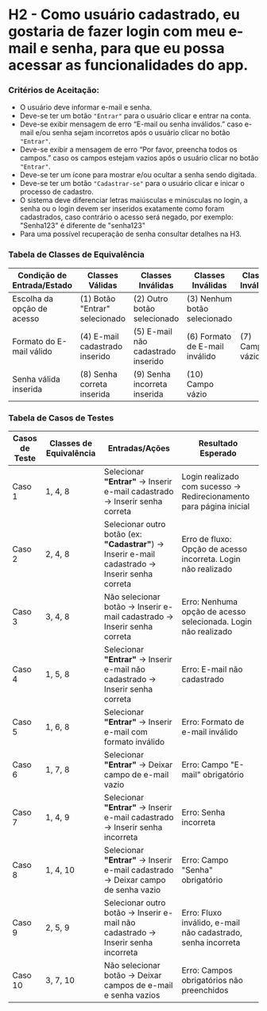 
# H2 - Como usuário cadastrado, eu gostaria de fazer login com meu e-mail e senha, para que eu possa acessar as funcionalidades do app.

### **Critérios de Aceitação:**

- O usuário deve informar e-mail e senha.
- Deve-se ter um botão `"Entrar"` para o usuário clicar e entrar na conta.
- Deve-se exibir mensagem de erro “E-mail ou senha inválidos.” caso e-mail e/ou senha sejam incorretos após o usuário clicar no botão `"Entrar"`.
- Deve-se exibir a mensagem de erro “Por favor, preencha todos os campos.” caso os campos estejam vazios após o usuário clicar no botão `"Entrar"`.
- Deve-se ter um ícone para mostrar e/ou ocultar a senha sendo digitada.
- Deve-se ter um botão `"Cadastrar-se"` para o usuário clicar e inicar o processo de cadastro.
- O sistema deve diferenciar letras maiúsculas e minúsculas no login, a senha ou o login devem ser inseridos exatamente como foram cadastrados, caso contrário o acesso será negado, por exemplo: "Senha123" é diferente de "senha123"
- Para uma possível recuperação de senha consultar detalhes na H3.

### Tabela de Classes de Equivalência

| Condição de Entrada/Estado | Classes Válidas | Classes Inválidas | Classes Inválidas | Classes Inválidas |
| --- | --- | --- | --- | --- |
| Escolha da opção de acesso | (1) Botão "Entrar" selecionado | (2) Outro botão selecionado | (3) Nenhum botão selecionado | |
| Formato do E-mail válido | (4) E-mail cadastrado inserido | (5) E-mail não cadastrado inserido | (6) Formato de E-mail inválido | (7) Campo vázio |
| Senha válida inserida | (8) Senha correta inserida | (9) Senha incorreta inserida | (10) Campo vázio | |


### Tabela de Casos de Testes

| Casos de Teste | Classes de Equivalência | Entradas/Ações | Resultado Esperado |
|----------------|-------------------------|----------------|---------------------|
| Caso 1 | 1, 4, 8 | Selecionar **"Entrar"** → Inserir e-mail cadastrado → Inserir senha correta |  Login realizado com sucesso → Redirecionamento para página inicial |
| Caso 2 | 2, 4, 8 | Selecionar outro botão (ex: **"Cadastrar"**) → Inserir e-mail cadastrado → Inserir senha correta |  Erro de fluxo: Opção de acesso incorreta. Login não realizado |
| Caso 3 | 3, 4, 8 | Não selecionar botão → Inserir e-mail cadastrado → Inserir senha correta |  Erro: Nenhuma opção de acesso selecionada. Login não realizado |
| Caso 4 | 1, 5, 8 | Selecionar **"Entrar"** → Inserir e-mail não cadastrado → Inserir senha correta |  Erro: E-mail não cadastrado |
| Caso 5 | 1, 6, 8 | Selecionar **"Entrar"** → Inserir e-mail com formato inválido |  Erro: Formato de e-mail inválido |
| Caso 6 | 1, 7, 8 | Selecionar **"Entrar"** → Deixar campo de e-mail vazio |  Erro: Campo "E-mail" obrigatório |
| Caso 7 | 1, 4, 9 | Selecionar **"Entrar"** → Inserir e-mail cadastrado → Inserir senha incorreta |  Erro: Senha incorreta |
| Caso 8 | 1, 4, 10 | Selecionar **"Entrar"** → Inserir e-mail cadastrado → Deixar campo de senha vazio |  Erro: Campo "Senha" obrigatório |
| Caso 9 | 2, 5, 9 | Selecionar outro botão → Inserir e-mail não cadastrado → Inserir senha incorreta |  Erro: Fluxo inválido, e-mail não cadastrado, senha incorreta |
| Caso 10 | 3, 7, 10 | Não selecionar botão → Deixar campos de e-mail e senha vazios |  Erro: Campos obrigatórios não preenchidos |
